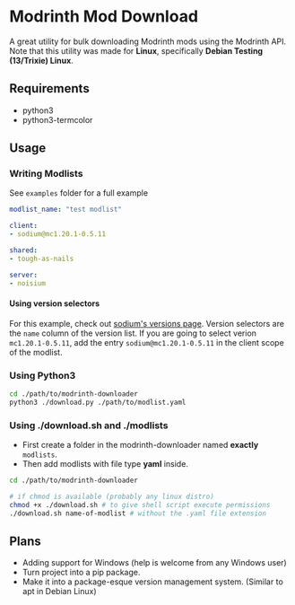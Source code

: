 # Modrinth Mod Download
A great utility for bulk downloading Modrinth mods using the Modrinth API. <br>
Note that this utility was made for **Linux**, specifically **Debian Testing (13/Trixie) Linux**.

## Requirements
- python3
- python3-termcolor

## Usage
### Writing Modlists
See `examples` folder for a full example
```yaml
modlist_name: "test modlist"

client:
- sodium@mc1.20.1-0.5.11

shared:
- tough-as-nails

server:
- noisium
```

#### Using version selectors
For this example, check out [sodium's versions page](https://modrinth.com/mod/sodium/versions). Version selectors are the `name` column of the version list. If you are going to select verion `mc1.20.1-0.5.11`, add the entry `sodium@mc1.20.1-0.5.11` in the client scope of the modlist.


### Using Python3
```bash
cd ./path/to/modrinth-downloader
python3 ./download.py ./path/to/modlist.yaml
```
### Using ./download.sh and ./modlists
- First create a folder in the modrinth-downloader named **exactly** `modlists`.
- Then add modlists with file type **yaml** inside.
```bash
cd ./path/to/modrinth-downloader

# if chmod is available (probably any linux distro)
chmod +x ./download.sh # to give shell script execute permissions
./download.sh name-of-modlist # without the .yaml file extension
```

## Plans
- Adding support for Windows (help is welcome from any Windows user)
- Turn project into a pip package.
- Make it into a package-esque version management system. (Similar to apt in Debian Linux)